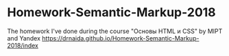 # Homework-Semantic-Markup-2018
The homework I've done during the course "Основы HTML и CSS" by MIPT and Yandex
https://drnaida.github.io/Homework-Semantic-Markup-2018/index
